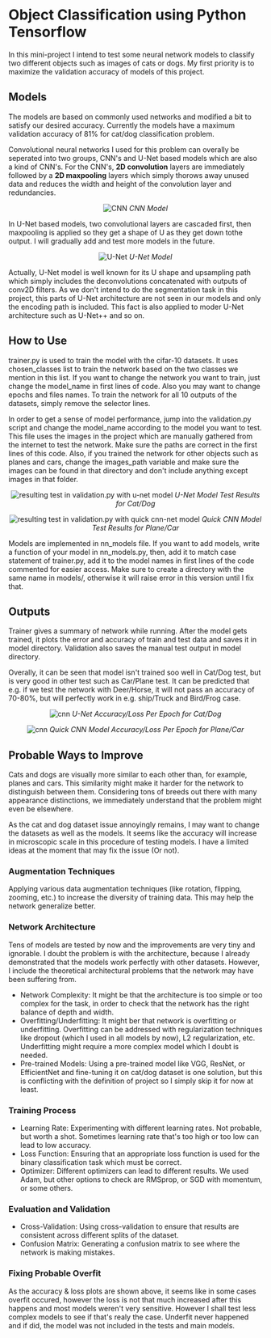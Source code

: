 # Object Classification using Python Tensorflow
In this mini-project I intend to test some neural network models to classify two different objects such as images of cats or dogs. My first priority is to maximize the validation accuracy of models of this project.  

## Models
The models are based on commonly used networks and modified a bit to satisfy our desired accuracy. Currently the models have a maximum validation accuracy of 81% for cat/dog classification problem.

Convolutional neural networks I used for this problem can overally be seperated into two groups, CNN's and U-Net based models which are also a kind of CNN's. For the CNN's, **2D convolution** layers are immediately followed by a **2D maxpooling** layers which simply thorows away unused data and reduces the width and height of the convolution layer and redundancies.

<p align="center">
  <img src="Doc/cnn.jpg" alt="CNN" />
  <em>CNN Model</em>
</p>

In U-Net based models, two convolutional layers are cascaded first, then maxpooling is applied so they get a shape of U as they get down tothe output. I will gradually add and test more models in the future.

<p align="center">
  <img src="Doc/unet_1.jpg" alt="U-Net" />
  <em>U-Net Model</em>
</p>

Actually, U-Net model is well known for its U shape and upsampling path which simply includes the deconvolutions concatenated with outputs of conv2D filters. As we don't intend to do the segmentation task in this project, this parts of U-Net architecture are not seen in our models and only the encoding path is included. This fact is also applied to moder U-Net architecture such as U-Net++ and so on. 

## How to Use
trainer.py is used to train the model with the cifar-10 datasets. It uses chosen_classes list to train the network based on the two classes we mention in this list. If you want to change the network you want to train, just change the model_name in first lines of code. Also you may want to change epochs and files names. To train the network for all 10 outputs of the datasets, simply remove the selector lines.

In order to get a sense of model performance, jump into the validation.py script and change the model_name according to the model you want to test. This file uses the images in the project which are manually gathered from the internet to test the network. Make sure the paths are correct in the first lines of this code. Also, if you trained the network for other objects such as planes and cars, change the images_path variable and make sure the images can be found in that directory and don't include anything except images in that folder. 

<p align="center">
  <img src="models/unet/unet_CatDog_validation.png" alt="resulting test in validation.py with u-net model" />
  <em>U-Net Model Test Results for Cat/Dog</em>
</p>

<p align="center">
  <img src="models/quickcnn/quickcnn_AirplaneAutomobile_validation.png" alt="resulting test in validation.py with quick cnn-net model" />
  <em>Quick CNN Model Test Results for Plane/Car</em>
</p>

Models are implemented in nn_models file. If you want to add models, write a function of your model in nn_models.py, then, add it to match case statement of trainer.py, add it to the model names in first lines of the code commented for easier access.
Make sure to create a directory with the same name in models/, otherwise it will raise error in this version until I fix that.
## Outputs
Trainer gives a summary of network while running. After the model gets trained, it plots the error and accuracy of train and test data and saves it in model directory. Validation also saves the manual test output in model directory.

Overally, it can be seen that model isn't trained soo well in Cat/Dog test, but is very good in other test such as Car/Plane test. It can be predicted that e.g. if we test the network with Deer/Horse, it will not pass an accuracy of 70-80%, but will perfectly work in e.g. ship/Truck and Bird/Frog case.  

<p align="center">
  <img src="models/unet/unet_CatDog_performance.png" alt="cnn" />
  <em>U-Net Accuracy/Loss Per Epoch for Cat/Dog</em>
</p>

<p align="center">
  <img src="models/quickcnn/quickcnn_AirplaneAutomobile_performance.png" alt="cnn" />
  <em>Quick CNN Model Accuracy/Loss Per Epoch for Plane/Car</em>
</p>

## Probable Ways to Improve
Cats and dogs are visually more similar to each other than, for example, planes and cars. This similarity might make it harder for the network to distinguish between them. Considering tons of breeds out there with many appearance distinctions, we immediately understand that the problem might even be elsewhere.

As the cat and dog dataset issue annoyingly remains, I may want to change the datasets as well as the models. It seems like the accuracy will increase in microscopic scale in this procedure of testing models. I have a limited ideas at the moment that may fix the issue (Or not).

### Augmentation Techniques
Applying various data augmentation techniques (like rotation, flipping, zooming, etc.) to increase the diversity of training data. This may help the network generalize better.
### Network Architecture
Tens of models are tested by now and the improvements are very tiny and ignorable. I doubt the problem is with the architecture, because I already demonstrated that the models work perfectly with other datasets. However, I include the theoretical architectural problems that the network may have been suffering from. 
- Network Complexity: It might be that the architecture is too simple or too complex for the task, in order to check that the network has the right balance of depth and width.
- Overfitting/Underfitting: It might ber that network is overfitting or underfitting. Overfitting can be addressed with regularization techniques like dropout (which I used in all models by now), L2 regularization, etc. Underfitting might require a more complex model which I doubt is needed. 
- Pre-trained Models: Using a pre-trained model like VGG, ResNet, or EfficientNet and fine-tuning it on cat/dog dataset is one solution, but this is conflicting with the definition of project so I simply skip it for now at least.
### Training Process
- Learning Rate: Experimenting with different learning rates. Not probable, but worth a shot. Sometimes learning rate that's too high or too low can lead to low accuracy.
- Loss Function: Ensuring that an appropriate loss function is used for the binary classification task which must be correct.
- Optimizer: Different optimizers can lead to different results. We used Adam, but other options to check are RMSprop, or SGD with momentum, or some others.
### Evaluation and Validation
- Cross-Validation: Using cross-validation to ensure that results are consistent across different splits of the dataset.
- Confusion Matrix: Generating a confusion matrix to see where the network is making mistakes.
### Fixing Probable Overfit
As the accuracy & loss plots are shown above, it seems like in some cases overfit occured, however the loss is not that much increased after this happens and most models weren't very sensitive. However I shall test less complex models to see if that's realy the case. Underfit never happened and if did, the model was not included in the tests and main models.
